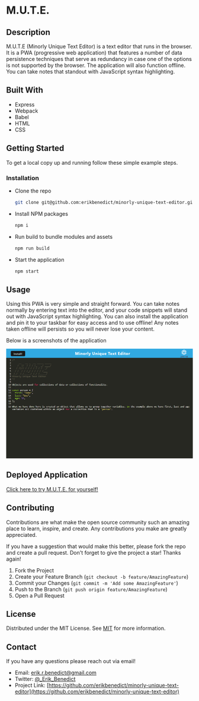 # M.U.T.E.

## Description

M.U.T.E (Minorly Unique Text Editor) is a text editor that runs in the browser. It is a PWA (progressive web application) that features a number of data persistence techniques that serve as redundancy in case one of the options is not supported by the browser. The application will also function offline. You can take notes that standout with JavaScript syntax highlighting.

## Built With

- Express
- Webpack
- Babel
- HTML
- CSS

## Getting Started

To get a local copy up and running follow these simple example steps.

### Installation

- Clone the repo
  ```sh
  git clone git@github.com:erikbenedict/minorly-unique-text-editor.git
  ```
- Install NPM packages
  ```sh
  npm i
  ```
- Run build to bundle modules and assets
  ```sh
  npm run build
  ```
- Start the application
  ```sh
  npm start
  ```

## Usage

Using this PWA is very simple and straight forward. You can take notes normally by entering text into the editor, and your code snippets will stand out with JavaScript syntax highlighting. You can also install the application and pin it to your taskbar for easy access and to use offline! Any notes taken offline will persists so you will never lose your content.

Below is a screenshots of the application

![screenshot](./client/src/images/screenshot.png)

## Deployed Application

[Click here to try M.U.T.E. for yourself!](https://mute-8aface8efda8.herokuapp.com/)

## Contributing

Contributions are what make the open source community such an amazing place to learn, inspire, and create. Any contributions you make are greatly appreciated.

If you have a suggestion that would make this better, please fork the repo and create a pull request. Don't forget to give the project a star! Thanks again!

1. Fork the Project
2. Create your Feature Branch (`git checkout -b feature/AmazingFeature`)
3. Commit your Changes (`git commit -m 'Add some AmazingFeature'`)
4. Push to the Branch (`git push origin feature/AmazingFeature`)
5. Open a Pull Request

## License

Distributed under the MIT License. See [MIT](https://choosealicense.com/licenses/mit/) for more information.

## Contact

If you have any questions please reach out via email!

- Email: erik.r.benedict@gmail.com
- Twitter: [@\_Erik_Benedict](https://twitter.com/_Erik_Benedict)
- Project Link: [https://github.com/erikbenedict/minorly-unique-text-editor](https://github.com/erikbenedict/minorly-unique-text-editor)
